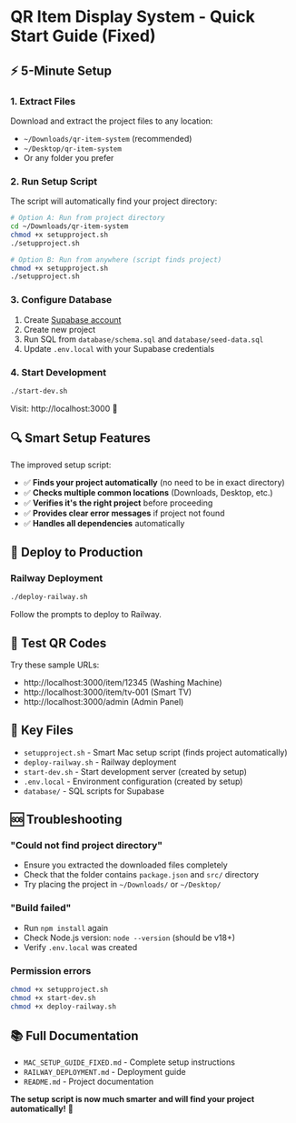 # QR Item Display System - Quick Start Guide (Fixed)

## ⚡ 5-Minute Setup

### 1. Extract Files
Download and extract the project files to any location:
- `~/Downloads/qr-item-system` (recommended)
- `~/Desktop/qr-item-system`
- Or any folder you prefer

### 2. Run Setup Script
The script will automatically find your project directory:

```bash
# Option A: Run from project directory
cd ~/Downloads/qr-item-system
chmod +x setupproject.sh
./setupproject.sh

# Option B: Run from anywhere (script finds project)
chmod +x setupproject.sh
./setupproject.sh
```

### 3. Configure Database
1. Create [Supabase account](https://supabase.com)
2. Create new project
3. Run SQL from `database/schema.sql` and `database/seed-data.sql`
4. Update `.env.local` with your Supabase credentials

### 4. Start Development
```bash
./start-dev.sh
```

Visit: http://localhost:3000 🎉

## 🔍 Smart Setup Features

The improved setup script:
- ✅ **Finds your project automatically** (no need to be in exact directory)
- ✅ **Checks multiple common locations** (Downloads, Desktop, etc.)
- ✅ **Verifies it's the right project** before proceeding
- ✅ **Provides clear error messages** if project not found
- ✅ **Handles all dependencies** automatically

## 🚀 Deploy to Production

### Railway Deployment
```bash
./deploy-railway.sh
```

Follow the prompts to deploy to Railway.

## 📱 Test QR Codes

Try these sample URLs:
- http://localhost:3000/item/12345 (Washing Machine)
- http://localhost:3000/item/tv-001 (Smart TV)
- http://localhost:3000/admin (Admin Panel)

## 🔧 Key Files

- `setupproject.sh` - Smart Mac setup script (finds project automatically)
- `deploy-railway.sh` - Railway deployment
- `start-dev.sh` - Start development server (created by setup)
- `.env.local` - Environment configuration (created by setup)
- `database/` - SQL scripts for Supabase

## 🆘 Troubleshooting

### "Could not find project directory"
- Ensure you extracted the downloaded files completely
- Check that the folder contains `package.json` and `src/` directory
- Try placing the project in `~/Downloads/` or `~/Desktop/`

### "Build failed"
- Run `npm install` again
- Check Node.js version: `node --version` (should be v18+)
- Verify `.env.local` was created

### Permission errors
```bash
chmod +x setupproject.sh
chmod +x start-dev.sh
chmod +x deploy-railway.sh
```

## 📚 Full Documentation

- `MAC_SETUP_GUIDE_FIXED.md` - Complete setup instructions
- `RAILWAY_DEPLOYMENT.md` - Deployment guide
- `README.md` - Project documentation

**The setup script is now much smarter and will find your project automatically!** 🚀

